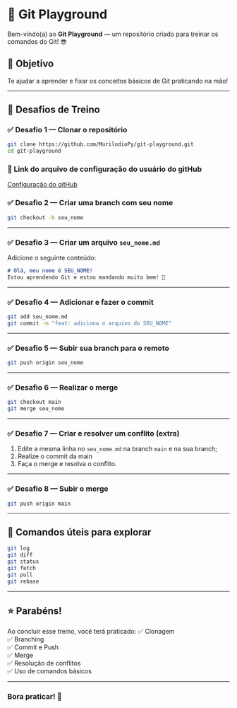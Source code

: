 # 🚀 Git Playground

Bem-vindo(a) ao **Git Playground** — um repositório criado para treinar os comandos do Git! 😎

## 🎯 Objetivo
Te ajudar a aprender e fixar os conceitos básicos de Git praticando na mão!

---

## 📝 Desafios de Treino

### ✅ Desafio 1 — Clonar o repositório
```bash
git clone https://github.com/MurilodioPy/git-playground.git
cd git-playground
```

### 🔗 Link do arquivo de configuração do usuário do gitHub
[Configuração do gitHub](manual\gitconfig.md)

### ✅ Desafio 2 — Criar uma branch com seu nome
```bash
git checkout -b seu_nome
```

---

### ✅ Desafio 3 — Criar um arquivo `seu_nome.md`
Adicione o seguinte conteúdo:
```markdown
# Olá, meu nome é SEU_NOME!
Estou aprendendo Git e estou mandando muito bem! 🚀
```

---

### ✅ Desafio 4 — Adicionar e fazer o commit
```bash
git add seu_nome.md
git commit -m "feat: adiciona o arquivo do SEU_NOME"
```

---

### ✅ Desafio 5 — Subir sua branch para o remoto
```bash
git push origin seu_nome
```

---

### ✅ Desafio 6 — Realizar o merge
```bash
git checkout main
git merge seu_nome
```

---

### ✅ Desafio 7 — Criar e resolver um conflito (extra)
1. Edite a mesma linha no `seu_nome.md` na branch `main` e na sua branch;
2. Realize o commit da main
3. Faça o merge e resolva o conflito.
---

### ✅ Desafio 8 — Subir o merge
```bash
git push origin main
```

---

## 🔎 Comandos úteis para explorar
```bash
git log
git diff
git status
git fetch
git pull
git rebase
```

---

## ⭐ Parabéns!
Ao concluir esse treino, você terá praticado:
✅ Clonagem  
✅ Branching  
✅ Commit e Push  
✅ Merge  
✅ Resolução de conflitos  
✅ Uso de comandos básicos

---

### Bora praticar! 🚀


